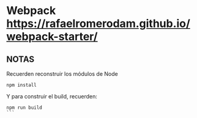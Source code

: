 # Webpack https://rafaelromerodam.github.io/webpack-starter/

## NOTAS
Recuerden reconstruir los módulos de Node
````
npm install
````
Y para construir el build, recuerden:
````
npm run build
```


